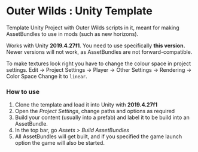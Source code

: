 # Outer Wilds : Unity Template
Template Unity Project with Outer Wilds scripts in it, meant for making AssetBundles to use in mods (such as new horizons).

Works with Unity **2019.4.27f1**. You need to use specifically **this version.** 
Newer versions will not work, as AssetBundles are not forward-compatible.

To make textures look right you have to change the colour space in project settings.
Edit -> Project Settings -> Player -> Other Settings -> Rendering -> Color Space
Change it to `linear`.

### How to use

1. Clone the template and load it into Unity with **2019.4.27f1**
2. Open the *Project Settings*, change paths and options as required
3. Build your content (usually into a prefab) and label it to be build into an AssetBundle.
4. In the top bar, go *Assets > Build AssetBundles*
5. All AssetBundles will get built, and if you specified the game launch option the game will also be started.
